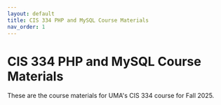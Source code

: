 ```yaml
---
layout: default
title: CIS 334 PHP and MySQL Course Materials
nav_order: 1
---
```


# CIS 334 PHP and MySQL Course Materials

These are the course materials for UMA's CIS 334 course for Fall 2025.
